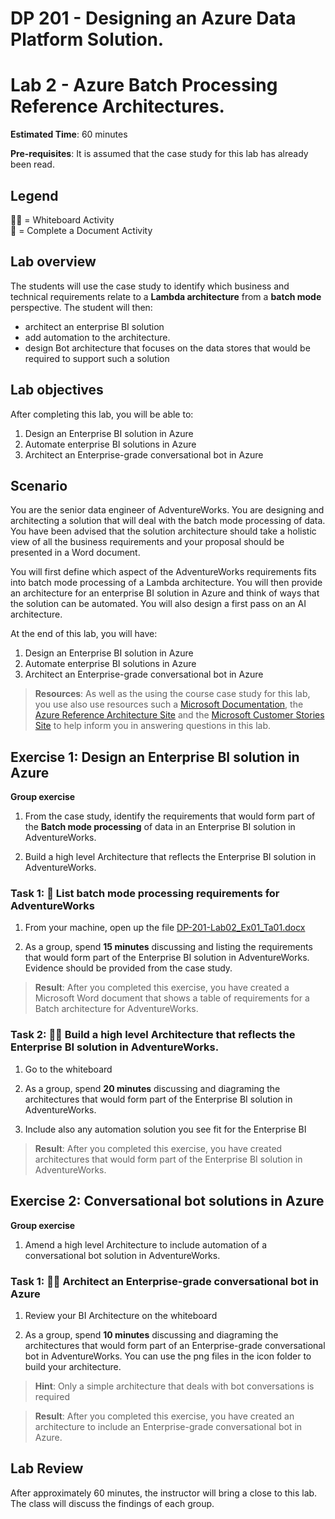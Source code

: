 # DP 201 - Designing an Azure Data Platform Solution.
# Lab 2 - Azure Batch Processing Reference Architectures.

**Estimated Time**: 60 minutes

**Pre-requisites**: It is assumed that the case study for this lab has already been read.

## Legend  
👩‍🏫 = Whiteboard Activity  
📄 = Complete a Document Activity

## Lab overview

The students will use the case study to identify which business and technical requirements relate to a **Lambda architecture** from a **batch mode** perspective. The student will then: 
- architect an enterprise BI solution
- add automation to the architecture. 
- design Bot architecture that focuses on the data stores that would be required to support such a solution 

## Lab objectives
  
After completing this lab, you will be able to:

1. Design an Enterprise BI solution in Azure
2. Automate enterprise BI solutions in Azure
3. Architect an Enterprise-grade conversational bot in Azure

## Scenario
  
You are the senior data engineer of AdventureWorks. You are designing and architecting a solution that will deal with the batch mode processing of data. You have been advised that the solution architecture should take a holistic view of all the business requirements and your proposal should be presented in a Word document.

You will first define which aspect of the AdventureWorks requirements fits into batch mode processing of a Lambda architecture. You will then provide an architecture for an enterprise BI solution in Azure and think of ways that the solution can be automated. You will also design a first pass on an AI architecture.

At the end of this lab, you will have:

1. Design an Enterprise BI solution in Azure
2. Automate enterprise BI solutions in Azure
3. Architect an Enterprise-grade conversational bot in Azure

>**Resources**: As well as the using the course case study for this lab, you use also use resources such a [Microsoft Documentation](https://docs.microsoft.com), the [Azure Reference Architecture Site](https://docs.microsoft.com/en-us/azure/architecture/reference-architectures/) and the [Microsoft Customer Stories Site](https://customers.microsoft.com/) to help inform you in answering questions in this lab. 

## Exercise 1: Design an Enterprise BI solution in Azure

**Group exercise**
  
1. From the case study, identify the requirements that would form part of the **Batch mode processing** of data in an Enterprise BI solution in AdventureWorks.

1. Build a high level Architecture that reflects the Enterprise BI solution in AdventureWorks.

### Task 1: 📄 List batch mode processing requirements for AdventureWorks

1. From your machine, open up the file [DP-201-Lab02_Ex01_Ta01.docx](../Labfiles/Starter/DP-201.2/DP-201-Lab02_Ex01_Ta01.docx)

1. As a group, spend **15 minutes** discussing and listing the requirements that would form part of the Enterprise BI solution in AdventureWorks. Evidence should be provided from the case study.

> **Result**: After you completed this exercise, you have created a Microsoft Word document that shows a table of requirements for a Batch architecture for AdventureWorks.

### Task 2: 👩‍🏫 Build a high level Architecture that reflects the Enterprise BI solution in AdventureWorks. 

1. Go to the whiteboard

1. As a group, spend **20 minutes** discussing and diagraming the architectures that would form part of the Enterprise BI solution in AdventureWorks.
2. Include also any automation solution you see fit for the Enterprise BI

> **Result**: After you completed this exercise, you have created architectures that would form part of the Enterprise BI solution in AdventureWorks.

## Exercise 2: Conversational bot solutions in Azure

**Group exercise**
  
1. Amend a high level Architecture to include automation of a conversational bot solution in AdventureWorks.

### Task 1: 👩‍🏫 Architect an Enterprise-grade conversational bot in Azure

1. Review your BI Architecture on the whiteboard

2. As a group, spend **10 minutes** discussing and diagraming the architectures that would form part of an Enterprise-grade conversational bot in  AdventureWorks. You can use the png files in the icon folder to build your architecture.

> **Hint**: Only a simple architecture that deals with bot conversations is required

> **Result**: After you completed this exercise, you have created an architecture to include an Enterprise-grade conversational bot in Azure.

## Lab Review

After approximately 60 minutes, the instructor will bring a close to this lab. The class will discuss the findings of each group.